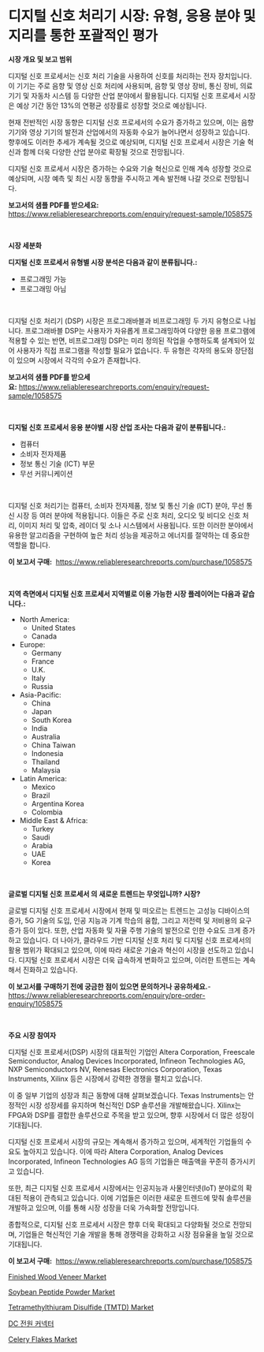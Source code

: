 <p><h1>디지털 신호 처리기 시장: 유형, 응용 분야 및 지리를 통한 포괄적인 평가</h1></p><p><strong>시장 개요 및 보고 범위</strong></p>
<p><p>디지털 신호 프로세서는 신호 처리 기술을 사용하여 신호를 처리하는 전자 장치입니다. 이 기기는 주로 음향 및 영상 신호 처리에 사용되며, 음향 및 영상 장비, 통신 장비, 의료 기기 및 자동차 시스템 등 다양한 산업 분야에서 활용됩니다. 디지털 신호 프로세서 시장은 예상 기간 동안 13%의 연평균 성장률로 성장할 것으로 예상됩니다.</p><p>현재 전반적인 시장 동향은 디지털 신호 프로세서의 수요가 증가하고 있으며, 이는 음향 기기와 영상 기기의 발전과 산업에서의 자동화 수요가 늘어나면서 성장하고 있습니다. 향후에도 이러한 추세가 계속될 것으로 예상되며, 디지털 신호 프로세서 시장은 기술 혁신과 함께 더욱 다양한 산업 분야로 확장될 것으로 전망됩니다.</p><p>디지털 신호 프로세서 시장은 증가하는 수요와 기술 혁신으로 인해 계속 성장할 것으로 예상되며, 시장 예측 및 최신 시장 동향을 주시하고 계속 발전해 나갈 것으로 전망됩니다.</p></p>
<p><strong>보고서의 샘플 PDF를 받으세요:</strong> <a href="https://www.reliableresearchreports.com/enquiry/request-sample/1058575">https://www.reliableresearchreports.com/enquiry/request-sample/1058575</a></p>
<p>&nbsp;</p>
<p><strong>시장 세분화</strong></p>
<p><strong>디지털 신호 프로세서 유형별 시장 분석은 다음과 같이 분류됩니다.:</strong></p>
<p><ul><li>프로그래밍 가능</li><li>프로그래밍 아님</li></ul></p>
<p>&nbsp;</p>
<p><p>디지털 신호 처리기 (DSP) 시장은 프로그래바블과 비프로그래밍 두 가지 유형으로 나뉩니다. 프로그래바블 DSP는 사용자가 자유롭게 프로그래밍하여 다양한 응용 프로그램에 적용할 수 있는 반면, 비프로그래밍 DSP는 미리 정의된 작업을 수행하도록 설계되어 있어 사용자가 직접 프로그램을 작성할 필요가 없습니다. 두 유형은 각자의 용도와 장단점이 있으며 시장에서 각각의 수요가 존재합니다.</p></p>
<p><strong>보고서의 샘플 PDF를 받으세요:</strong>&nbsp;<a href="https://www.reliableresearchreports.com/enquiry/request-sample/1058575">https://www.reliableresearchreports.com/enquiry/request-sample/1058575</a></p>
<p>&nbsp;</p>
<p><strong> 디지털 신호 프로세서 응용 분야별 시장 산업 조사는 다음과 같이 분류됩니다.:</strong></p>
<p><ul><li>컴퓨터</li><li>소비자 전자제품</li><li>정보 통신 기술 (ICT) 부문</li><li>무선 커뮤니케이션</li></ul></p>
<p>&nbsp;</p>
<p><p>디지털 신호 처리기는 컴퓨터, 소비자 전자제품, 정보 및 통신 기술 (ICT) 분야, 무선 통신 시장 등 여러 분야에 적용됩니다. 이들은 주로 신호 처리, 오디오 및 비디오 신호 처리, 이미지 처리 및 압축, 레이더 및 소나 시스템에서 사용됩니다. 또한 이러한 분야에서 유용한 알고리즘을 구현하여 높은 처리 성능을 제공하고 에너지를 절약하는 데 중요한 역할을 합니다.</p></p>
<p><strong>이 보고서 구매:</strong>&nbsp; <a href="https://www.reliableresearchreports.com/purchase/1058575">https://www.reliableresearchreports.com/purchase/1058575</a></p>
<p>&nbsp;</p>
<p><strong>지역 측면에서 디지털 신호 프로세서 지역별로 이용 가능한 시장 플레이어는 다음과 같습니다.:</strong></p>
<p><ul>
    <li>
        North America:
        <ul>
            <li>United States</li>
            <li>Canada</li>
        </ul>
    </li>
    <li>
        Europe:
        <ul>
            <li>Germany</li>
            <li>France</li>
            <li>U.K.</li>
            <li>Italy</li>
            <li>Russia</li>
        </ul>
    </li>
    <li>
        Asia-Pacific:
        <ul>
            <li>China</li>
            <li>Japan</li>
            <li>South Korea</li>
            <li>India</li>
            <li>Australia</li>
            <li>China Taiwan</li>
            <li>Indonesia</li>
            <li>Thailand</li>
            <li>Malaysia</li>
        </ul>
    </li>
    <li>
        Latin America:
        <ul>
            <li>Mexico</li>
            <li>Brazil</li>
            <li>Argentina Korea</li>
            <li>Colombia</li>
        </ul>
    </li>
    <li>
        Middle East & Africa:
        <ul>
            <li>Turkey</li>
            <li>Saudi</li>
            <li>Arabia</li>
            <li>UAE</li>
            <li>Korea</li>
        </ul>
    </li>
    </ul></p>
<p>&nbsp;</p>
<p><strong>글로벌 디지털 신호 프로세서 의 새로운 트렌드는 무엇입니까? 시장?</strong></p>
<p><p>글로벌 디지털 신호 프로세서 시장에서 현재 및 떠오르는 트렌드는 고성능 디바이스의 증가, 5G 기술의 도입, 인공 지능과 기계 학습의 융합, 그리고 저전력 및 저비용의 요구 증가 등이 있다. 또한, 산업 자동화 및 자율 주행 기술의 발전으로 인한 수요도 크게 증가하고 있습니다. 더 나아가, 클라우드 기반 디지털 신호 처리 및 디지털 신호 프로세서의 활용 범위가 확대되고 있으며, 이에 따라 새로운 기술과 혁신이 시장을 선도하고 있습니다. 디지털 신호 프로세서 시장은 더욱 급속하게 변화하고 있으며, 이러한 트렌드는 계속해서 진화하고 있습니다.</p></p>
<p><strong>이 보고서를 구매하기 전에 궁금한 점이 있으면 문의하거나 공유하세요.</strong>- <a href="https://www.reliableresearchreports.com/enquiry/pre-order-enquiry/1058575">https://www.reliableresearchreports.com/enquiry/pre-order-enquiry/1058575</a></p>
<p>&nbsp;</p>
<p><strong>주요 시장 참여자</strong></p>
<p><p>디지털 신호 프로세서(DSP) 시장의 대표적인 기업인 Altera Corporation, Freescale Semiconductor, Analog Devices Incorporated, Infineon Technologies AG, NXP Semiconductors NV, Renesas Electronics Corporation, Texas Instruments, Xilinx 등은 시장에서 강력한 경쟁을 펼치고 있습니다. </p><p>이 중 일부 기업의 성장과 최근 동향에 대해 살펴보겠습니다. Texas Instruments는 안정적인 시장 성장세를 유지하며 혁신적인 DSP 솔루션을 개발해왔습니다. Xilinx는 FPGA와 DSP를 결합한 솔루션으로 주목을 받고 있으며, 향후 시장에서 더 많은 성장이 기대됩니다. </p><p>디지털 신호 프로세서 시장의 규모는 계속해서 증가하고 있으며, 세계적인 기업들의 수요도 높아지고 있습니다. 이에 따라 Altera Corporation, Analog Devices Incorporated, Infineon Technologies AG 등의 기업들은 매출액을 꾸준히 증가시키고 있습니다. </p><p>또한, 최근 디지털 신호 프로세서 시장에서는 인공지능과 사물인터넷(IoT) 분야로의 확대된 적용이 관측되고 있습니다. 이에 기업들은 이러한 새로운 트렌드에 맞춰 솔루션을 개발하고 있으며, 이를 통해 시장 성장을 더욱 가속화할 전망입니다. </p><p>종합적으로, 디지털 신호 프로세서 시장은 향후 더욱 확대되고 다양화될 것으로 전망되며, 기업들은 혁신적인 기술 개발을 통해 경쟁력을 강화하고 시장 점유율을 높일 것으로 기대됩니다.</p></p>
<p><strong>이 보고서 구매:</strong>&nbsp;&nbsp;<a href="https://www.reliableresearchreports.com/purchase/1058575">https://www.reliableresearchreports.com/purchase/1058575</a></p>
<p><p><a href="https://github.com/RichRobinson5/Market-Research-Report-List-4/blob/main/finished-wood-veneer-market.md">Finished Wood Veneer Market</a></p><p><a href="https://github.com/gdfhhhj/Market-Research-Report-List-3/blob/main/soybean-peptide-powder-market.md">Soybean Peptide Powder Market</a></p><p><a href="https://cautious-neon-760.notion.site/Tetramethylthiuram-Disulfide-TMTD-Market-Provides-Detailed-Segmentation-of-this-Market-based-on-Ty-45300f8319a64b5bbfac0fec9d037608">Tetramethylthiuram Disulfide (TMTD) Market</a></p><p><a href="https://github.com/sougarounis/Market-Research-Report-List-2/blob/main/6877679191728.md">DC 전원 커넥터</a></p><p><a href="https://issuu.com/reportprime-2/docs/celery-flakes-market-size-2030.pptx">Celery Flakes Market</a></p></p>
